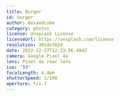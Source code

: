 ```yaml
---
title: Burger
id: burger
author: Hexandcube
category: photos
license: Unsplash License
licenseUrl: https://unsplash.com/license
resolution: 3024x3024
date: 2022-12-27T12:23:56.494Z
camera: Google Pixel 4a
lens: Pixel 4a rear lens
iso: "59"
focalLength: 4.4mm
shutterSpeed: 1/100
aperture: f/1.7
---
```

